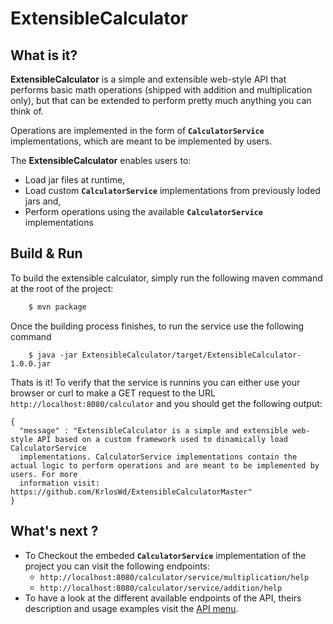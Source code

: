 ExtensibleCalculator
====================

What is it?
-----------
**ExtensibleCalculator** is a simple and extensible web-style API that performs basic math operations (shipped with addition and multiplication only), 
but that can be extended to perform pretty much anything you can think of.

Operations are implemented in the form of **`CalculatorService`** implementations, which are meant to be implemented by users.

The **ExtensibleCalculator** enables users to:
- Load jar files at runtime, 
- Load custom **`CalculatorService`** implementations from previously loded jars and,
- Perform operations using the available **`CalculatorService`** implementations

Build & Run
--------------------
To build the extensible calculator, simply run the following maven command at the root of the project:
``` bash
    $ mvn package
```

Once the building process finishes, to run the service use the following command
```
    $ java -jar ExtensibleCalculator/target/ExtensibleCalculator-1.0.0.jar
```
Thats is it! To verify that the service is runnins you can either use your browser or curl to make a GET request to the URL `http://localhost:8080/calculator` 
and you should get the following output:
```
{
  "message" : "ExtensibleCalculator is a simple and extensible web-style API based on a custom framework used to dinamically load CalculatorService 
  implementations. CalculatorService implementations contain the actual logic to perform operations and are meant to be implemented by users. For more 
  information visit: https://github.com/KrlosWd/ExtensibleCalculatorMaster"
}
```
What's next ?
----------------
* To Checkout the embeded **`CalculatorService`** implementation of the project you can visit the following endpoints:
    *   `http://localhost:8080/calculator/service/multiplication/help`
    *   `http://localhost:8080/calculator/service/addition/help`
* To have a look at the different available endpoints of the API, theirs description and usage examples visit the [API menu](./Documentation/API_menu.md). 